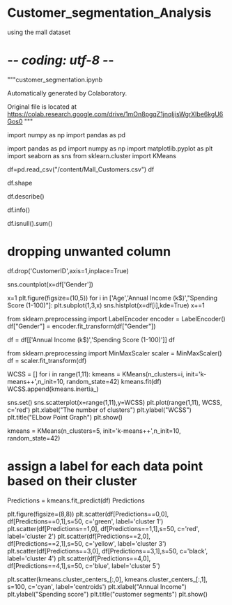 # Customer_segmentation_Analysis
using the mall dataset
# -*- coding: utf-8 -*-
"""customer_segmentation.ipynb

Automatically generated by Colaboratory.

Original file is located at
    https://colab.research.google.com/drive/1mOn8pgqZ1jnqIjisWgrXIbe6kgU6Gos0
"""

import numpy as np
import pandas as pd

import pandas as pd
import numpy as np
import matplotlib.pyplot as plt
import seaborn as sns
from sklearn.cluster import KMeans

df=pd.read_csv("/content/Mall_Customers.csv")
df

df.shape

df.describe()

df.info()

df.isnull().sum()

# dropping unwanted column
df.drop('CustomerID',axis=1,inplace=True)

sns.countplot(x=df['Gender'])

x=1
plt.figure(figsize=(10,5))
for i in ['Age','Annual Income (k$)',"Spending Score (1-100)"]:
    plt.subplot(1,3,x)
    sns.histplot(x=df[i],kde=True)
    x+=1

from sklearn.preprocessing import LabelEncoder
encoder = LabelEncoder()
df["Gender"] = encoder.fit_transform(df["Gender"])

df = df[['Annual Income (k$)','Spending Score (1-100)']]
df

from sklearn.preprocessing import MinMaxScaler
scaler = MinMaxScaler()
df = scaler.fit_transform(df)

WCSS = []
for i in range(1,11):
    kmeans = KMeans(n_clusters=i, init='k-means++',n_init=10, random_state=42)
    kmeans.fit(df)
    WCSS.append(kmeans.inertia_)

sns.set()
sns.scatterplot(x=range(1,11),y=WCSS)
plt.plot(range(1,11), WCSS, c='red')
plt.xlabel("The number of clusters")
plt.ylabel("WCSS")
plt.title("ELbow Point Graph")
plt.show()

kmeans = KMeans(n_clusters=5, init='k-means++',n_init=10, random_state=42)

# assign a label for each data point based on their cluster
Predictions = kmeans.fit_predict(df)
Predictions

plt.figure(figsize=(8,8))
plt.scatter(df[Predictions==0,0], df[Predictions==0,1],s=50, c='green', label='cluster 1')
plt.scatter(df[Predictions==1,0], df[Predictions==1,1],s=50, c='red', label='cluster 2')
plt.scatter(df[Predictions==2,0], df[Predictions==2,1],s=50, c='yellow', label='cluster 3')
plt.scatter(df[Predictions==3,0], df[Predictions==3,1],s=50, c='black', label='cluster 4')
plt.scatter(df[Predictions==4,0], df[Predictions==4,1],s=50, c='blue', label='cluster 5')

plt.scatter(kmeans.cluster_centers_[:,0], kmeans.cluster_centers_[:,1], s=100, c='cyan', label='centroids')
plt.xlabel("Annual Income")
plt.ylabel("Spending score")
plt.title("customer segments")
plt.show()
